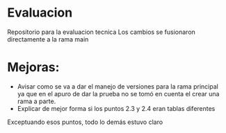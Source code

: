 # Evaluacion
Repositorio para la evaluacion tecnica
Los cambios se fusionaron directamente a la rama main
# Mejoras:
- Avisar como se va a dar el manejo de versiones para la rama principal ya que en el apuro de dar la prueba 
  no se tomó en cuenta el crear una rama a parte.
- Explicar de mejor forma si los puntos 2.3 y 2.4 eran tablas diferentes

Exceptuando esos puntos, todo lo demás estuvo claro
